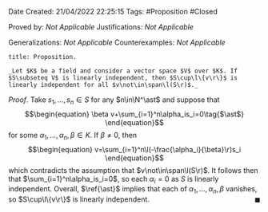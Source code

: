 <div class="topSpace"></div>

Date Created: 21/04/2022 22:25:15
Tags: #Proposition #Closed

Proved by: _Not Applicable_
Justifications: _Not Applicable_

Generalizations: _Not Applicable_
Counterexamples: _Not Applicable_

``` ad-Proposition
title: Proposition.

_Let $K$ be a field and consider a vector space $V$ over $K$. If $S\subseteq V$ is linearly independent, then $S\cup\l\{v\r\}$ is linearly independent for all $v\not\in\span\l(S\r)$._

```

_Proof_. Take $s_1,\dots,s_n\in S$ for any $n\in\N^\ast$ and suppose that
$$\begin{equation}
    \beta v+\sum_{i=1}^n\alpha_is_i=0\tag{$\ast$}
\end{equation}$$
for some $\alpha_1,\dots,\alpha_n,\beta\in K$. If $\beta\neq0$, then
$$\begin{equation}
    v=\sum_{i=1}^n\l(-\frac{\alpha_i}{\beta}\r)s_i
\end{equation}$$
which contradicts the assumption that $v\not\in\span\l(S\r)$. It follows then that $\sum_{i=1}^n\alpha_is_i=0$, so each $\alpha_i=0$ as $S$ is linearly independent. Overall, $\ref{\ast}$ implies that each of $\alpha_1,\dots,\alpha_n,\beta$ vanishes, so $S\cup\l\{v\r\}$ is linearly independent.<span style="float:right;">$\blacksquare$</span>
